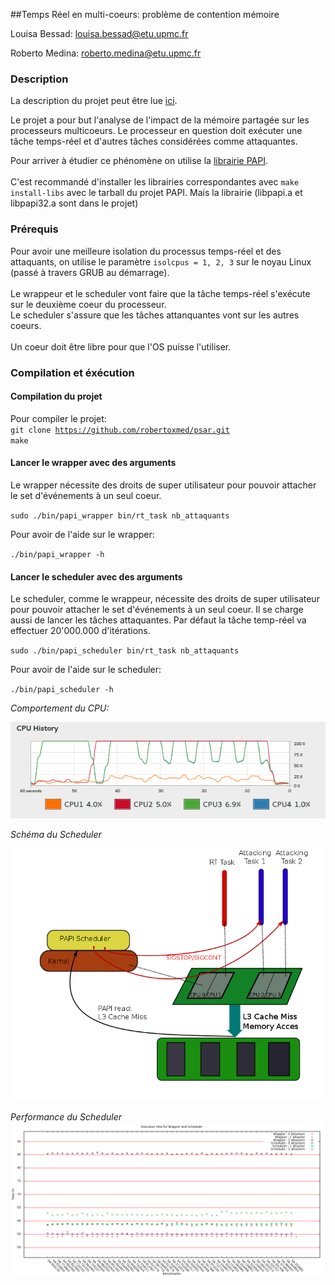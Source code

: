 ##Temps Réel en multi-coeurs: problème de contention mémoire

Louisa Bessad: louisa.bessad@etu.upmc.fr

Roberto Medina: roberto.medina@etu.upmc.fr

### Description

La description du projet peut être lue [ici](http://www-master.ufr-info-p6.jussieu.fr/2013/Temps-reel-en-multi-coeurs).

Le projet a pour but l'analyse de l'impact de la mémoire partagée sur les processeurs multicoeurs. Le processeur en question doit exécuter une tâche temps-réel et d'autres tâches considérées comme attaquantes.

Pour arriver à étudier ce phénomène on utilise la [librairie PAPI](http://icl.cs.utk.edu/papi/).<br><br>
C'est recommandé d'installer les librairies correspondantes avec <code>make install-libs</code> avec le tarball du projet PAPI. Mais la librairie (libpapi.a et libpapi32.a sont dans le projet)

### Prérequis

Pour avoir une meilleure isolation du processus temps-réel et des attaquants, on utilise le paramètre <code>isolcpus = 1, 2, 3</code> sur le noyau Linux (passé à travers GRUB au démarrage).<br><br>
Le wrappeur et le scheduler vont faire que la tâche temps-réel s'exécute sur le deuxième coeur du processeur.<br> Le scheduler s'assure que les tâches attanquantes vont sur les autres coeurs.<br><br>
Un coeur doit être libre pour que l'OS puisse l'utiliser.<br>

### Compilation et éxécution

#### Compilation du projet

Pour compiler le projet:<br>
<code>git clone https://github.com/robertoxmed/psar.git</code><br>
<code>make</code>

#### Lancer le wrapper avec des arguments

Le wrapper nécessite des droits de super utilisateur pour pouvoir attacher le set d'événements à un seul coeur.

<code>sudo ./bin/papi_wrapper bin/rt_task nb_attaquants</code>

Pour avoir de l'aide sur le wrapper:

<code>./bin/papi_wrapper -h </code>

#### Lancer le scheduler avec des arguments

Le scheduler, comme le wrappeur, nécessite des droits de super utilisateur pour pouvoir attacher le set d'événements à un seul coeur. Il se charge aussi de lancer les tâches attaquantes. Par défaut la tâche temp-réel va effectuer 20'000.000 d'itérations.

<code>sudo ./bin/papi_scheduler bin/rt_task nb_attaquants</code>

Pour avoir de l'aide sur le scheduler:

<code>./bin/papi_scheduler -h </code>

*Comportement du CPU:*

![Exemple d'éxécution](/doc/sar.png?raw=true "Exemple d'éxécution de l'hyperviseur")


*Schéma du Scheduler*

![Schema scheduler](/doc/papi_scheduler.png?raw=true "Schéma du scheduler")

*Performance du Scheduler*
![Perfomance Scheduler](/doc/benchmark_1_performance.png "Performance scheduler")
